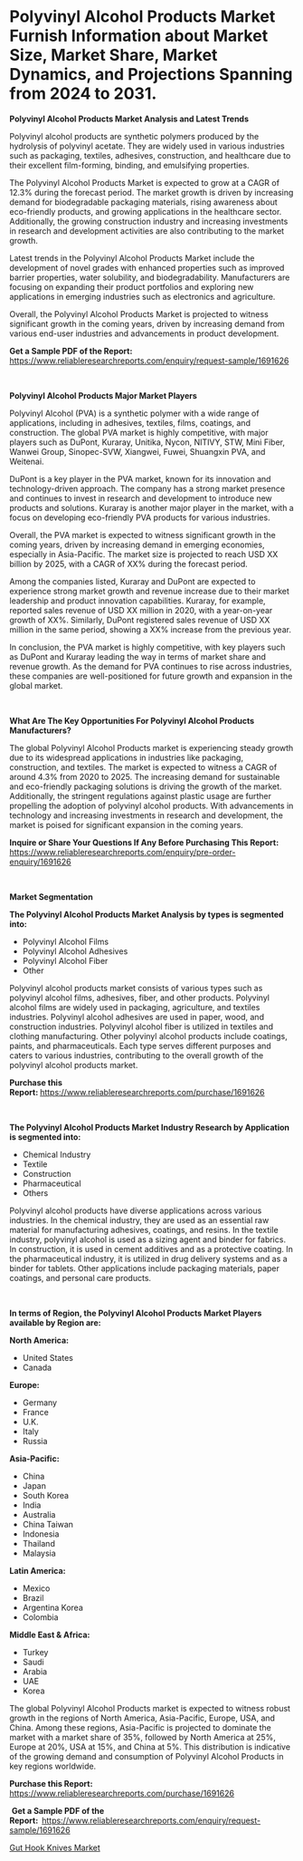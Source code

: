 <p><h1>Polyvinyl Alcohol Products Market Furnish Information about Market Size, Market Share, Market Dynamics, and Projections Spanning from 2024 to 2031.</h1></p><p><strong>Polyvinyl Alcohol Products Market Analysis and Latest Trends</strong></p>
<p><p>Polyvinyl alcohol products are synthetic polymers produced by the hydrolysis of polyvinyl acetate. They are widely used in various industries such as packaging, textiles, adhesives, construction, and healthcare due to their excellent film-forming, binding, and emulsifying properties.</p><p>The Polyvinyl Alcohol Products Market is expected to grow at a CAGR of 12.3% during the forecast period. The market growth is driven by increasing demand for biodegradable packaging materials, rising awareness about eco-friendly products, and growing applications in the healthcare sector. Additionally, the growing construction industry and increasing investments in research and development activities are also contributing to the market growth.</p><p>Latest trends in the Polyvinyl Alcohol Products Market include the development of novel grades with enhanced properties such as improved barrier properties, water solubility, and biodegradability. Manufacturers are focusing on expanding their product portfolios and exploring new applications in emerging industries such as electronics and agriculture.</p><p>Overall, the Polyvinyl Alcohol Products Market is projected to witness significant growth in the coming years, driven by increasing demand from various end-user industries and advancements in product development.</p></p>
<p><strong>Get a Sample PDF of the Report:&nbsp;</strong> <a href="https://www.reliableresearchreports.com/enquiry/request-sample/1691626">https://www.reliableresearchreports.com/enquiry/request-sample/1691626</a></p>
<p>&nbsp;</p>
<p><strong>Polyvinyl Alcohol Products Major Market Players</strong></p>
<p><p>Polyvinyl Alcohol (PVA) is a synthetic polymer with a wide range of applications, including in adhesives, textiles, films, coatings, and construction. The global PVA market is highly competitive, with major players such as DuPont, Kuraray, Unitika, Nycon, NITIVY, STW, Mini Fiber, Wanwei Group, Sinopec-SVW, Xiangwei, Fuwei, Shuangxin PVA, and Weitenai.</p><p>DuPont is a key player in the PVA market, known for its innovation and technology-driven approach. The company has a strong market presence and continues to invest in research and development to introduce new products and solutions. Kuraray is another major player in the market, with a focus on developing eco-friendly PVA products for various industries.</p><p>Overall, the PVA market is expected to witness significant growth in the coming years, driven by increasing demand in emerging economies, especially in Asia-Pacific. The market size is projected to reach USD XX billion by 2025, with a CAGR of XX% during the forecast period.</p><p>Among the companies listed, Kuraray and DuPont are expected to experience strong market growth and revenue increase due to their market leadership and product innovation capabilities. Kuraray, for example, reported sales revenue of USD XX million in 2020, with a year-on-year growth of XX%. Similarly, DuPont registered sales revenue of USD XX million in the same period, showing a XX% increase from the previous year.</p><p>In conclusion, the PVA market is highly competitive, with key players such as DuPont and Kuraray leading the way in terms of market share and revenue growth. As the demand for PVA continues to rise across industries, these companies are well-positioned for future growth and expansion in the global market.</p></p>
<p>&nbsp;</p>
<p><strong>What Are The Key Opportunities For Polyvinyl Alcohol Products Manufacturers?</strong></p>
<p><p>The global Polyvinyl Alcohol Products market is experiencing steady growth due to its widespread applications in industries like packaging, construction, and textiles. The market is expected to witness a CAGR of around 4.3% from 2020 to 2025. The increasing demand for sustainable and eco-friendly packaging solutions is driving the growth of the market. Additionally, the stringent regulations against plastic usage are further propelling the adoption of polyvinyl alcohol products. With advancements in technology and increasing investments in research and development, the market is poised for significant expansion in the coming years.</p></p>
<p><strong>Inquire or Share Your Questions If Any Before Purchasing This Report:</strong> <a href="https://www.reliableresearchreports.com/enquiry/pre-order-enquiry/1691626">https://www.reliableresearchreports.com/enquiry/pre-order-enquiry/1691626</a></p>
<p>&nbsp;</p>
<p><strong>Market Segmentation</strong></p>
<p><strong>The Polyvinyl Alcohol Products Market Analysis by types is segmented into:</strong></p>
<p><ul><li>Polyvinyl Alcohol Films</li><li>Polyvinyl Alcohol Adhesives</li><li>Polyvinyl Alcohol Fiber</li><li>Other</li></ul></p>
<p><p>Polyvinyl alcohol products market consists of various types such as polyvinyl alcohol films, adhesives, fiber, and other products. Polyvinyl alcohol films are widely used in packaging, agriculture, and textiles industries. Polyvinyl alcohol adhesives are used in paper, wood, and construction industries. Polyvinyl alcohol fiber is utilized in textiles and clothing manufacturing. Other polyvinyl alcohol products include coatings, paints, and pharmaceuticals. Each type serves different purposes and caters to various industries, contributing to the overall growth of the polyvinyl alcohol products market.</p></p>
<p><strong>Purchase this Report:&nbsp;</strong><a href="https://www.reliableresearchreports.com/purchase/1691626">https://www.reliableresearchreports.com/purchase/1691626</a></p>
<p>&nbsp;</p>
<p><strong>The Polyvinyl Alcohol Products Market Industry Research by Application is segmented into:</strong></p>
<p><ul><li>Chemical Industry</li><li>Textile</li><li>Construction</li><li>Pharmaceutical</li><li>Others</li></ul></p>
<p><p>Polyvinyl alcohol products have diverse applications across various industries. In the chemical industry, they are used as an essential raw material for manufacturing adhesives, coatings, and resins. In the textile industry, polyvinyl alcohol is used as a sizing agent and binder for fabrics. In construction, it is used in cement additives and as a protective coating. In the pharmaceutical industry, it is utilized in drug delivery systems and as a binder for tablets. Other applications include packaging materials, paper coatings, and personal care products.</p></p>
<p>&nbsp;</p>
<p><strong>In terms of Region, the Polyvinyl Alcohol Products Market Players available by Region are:</strong></p>
<p>
    <p> <strong> North America: </strong>
        <ul>
            <li>United States</li>
            <li>Canada</li>
        </ul>
        </p> 
    <p> <strong> Europe: </strong>
        <ul>
            <li>Germany</li>
            <li>France</li>
            <li>U.K.</li>
            <li>Italy</li>
            <li>Russia</li>
        </ul>
        </p> 
    <p> <strong> Asia-Pacific: </strong>
        <ul>
            <li>China</li>
            <li>Japan</li>
            <li>South Korea</li>
            <li>India</li>
            <li>Australia</li>
            <li>China Taiwan</li>
            <li>Indonesia</li>
            <li>Thailand</li>
            <li>Malaysia</li>
        </ul>
        </p> 
    <p> <strong> Latin America: </strong>
        <ul>
            <li>Mexico</li>
            <li>Brazil</li>
            <li>Argentina Korea</li>
            <li>Colombia</li>
        </ul>
        </p> 
    <p> <strong> Middle East & Africa: </strong>
        <ul>
            <li>Turkey</li>
            <li>Saudi</li>
            <li>Arabia</li>
            <li>UAE</li>
            <li>Korea</li>
        </ul>
    </p>
    </p>
<p><p>The global Polyvinyl Alcohol Products market is expected to witness robust growth in the regions of North America, Asia-Pacific, Europe, USA, and China. Among these regions, Asia-Pacific is projected to dominate the market with a market share of 35%, followed by North America at 25%, Europe at 20%, USA at 15%, and China at 5%. This distribution is indicative of the growing demand and consumption of Polyvinyl Alcohol Products in key regions worldwide.</p></p>
<p><strong>Purchase this Report: </strong><a href="https://www.reliableresearchreports.com/purchase/1691626">https://www.reliableresearchreports.com/purchase/1691626</a></p>
<p>&nbsp;<strong>Get a Sample PDF of the Report:&nbsp;&nbsp;</strong><a href="https://www.reliableresearchreports.com/enquiry/request-sample/1691626">https://www.reliableresearchreports.com/enquiry/request-sample/1691626</a></p>
<p><strong></strong></p>
<p><p><a href="https://invited-way-688.notion.site/Gut-Hook-Knives-Market-Offer-Valuable-Insights-into-Market-Size-Market-Share-Market-Trends-and-Pr-1d1abcbc752a47829ab115dba2178d88">Gut Hook Knives Market</a></p></p>